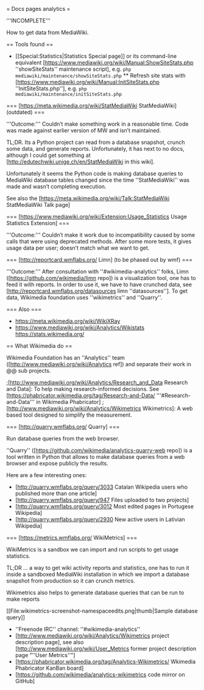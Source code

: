 = Docs pages analytics =

'''INCOMPLETE'''

How to get data from MediaWiki.

== Tools found ==

* [[Special:Statistics|Statistics Special page]] or its command-line equivalent [https://www.mediawiki.org/wiki/Manual:ShowSiteStats.php ''showSiteStats'' maintenance script], e.g.  <code>php mediawiki/maintenance/showSiteStats.php</code>
** Refresh site stats with [https://www.mediawiki.org/wiki/Manual:InitSiteStats.php ''InitSiteStats.php''], e.g.  <code>php mediawiki/maintenance/initSiteStats.php</code>

=== [https://meta.wikimedia.org/wiki/StatMediaWiki StatMediaWiki] (outdated) ===

'''Outcome:''' Couldn’t make something work in a reasonable time. Code was made against earlier version of MW and isn’t maintained.

TL;DR. Its a Python project can read from a database snapshot, crunch some data, and generate reports. Unfortunately, it has next to no docs, although I could get something at [http://edutechwiki.unige.ch/en/StatMediaWiki in this wiki]. 

Unfortunately it seems the Python code is making database queries to MediaWiki database tables changed since the time ''StatMediaWiki'' was made and wasn’t completing execution. 

See also the [https://meta.wikimedia.org/wiki/Talk:StatMediaWiki StatMediaWiki Talk page]

=== [https://www.mediawiki.org/wiki/Extension:Usage_Statistics Usage Statistics Extension] ===

'''Outcome:''' Couldn’t make it work due to incompatibility caused by some calls that were using deprecated methods. After some more tests, it gives usage data per user; doesn’t match what we want to get.

=== [http://reportcard.wmflabs.org/ Limn] (to be phased out by wmf) ===

'''Outcome:''' After consultation with ''#wikimedia-analytics'' folks, Limn ([https://github.com/wikimedia/limn repo]) is a visualization tool, one has  to feed it with reports. In order to use it, we have to have crunched data, see [http://reportcard.wmflabs.org/datasources limn ''datasources'']. To get data, Wikimedia foundation uses ''wikimetrics'' and ''Quarry''.

=== Also ===

* https://meta.wikimedia.org/wiki/WikiXRay
* https://www.mediawiki.org/wiki/Analytics/Wikistats https://stats.wikimedia.org/

== What Wikimedia do ==

Wikimedia Foundation has an ''Analytics'' team ([http://www.mediawiki.org/wiki/Analytics ref]) and separate their work in @@ sub projects.

;[http://www.mediawiki.org/wiki/Analytics/Research_and_Data Research and Data]: To help making research-informed decisions. See [https://phabricator.wikimedia.org/tag/Research-and-Data/ '''#Research-and-Data''' in Wikimedia Phabricator]
;[http://www.mediawiki.org/wiki/Analytics/Wikimetrics Wikimetrics]: A web based tool designed to simplify the measurement.


=== [http://quarry.wmflabs.org/ Quarry] ===

Run database queries from the web browser. 

''Quarry'' ([https://github.com/wikimedia/analytics-quarry-web repo]) is a tool written in Python that allows to make database queries from a web browser and expose publicly the results.

Here are a few interesting ones:
* [http://quarry.wmflabs.org/query/3033 Catalan Wikipedia users who published more than one article]
* [http://quarry.wmflabs.org/query/947 Files uploaded to two projects]
* [http://quarry.wmflabs.org/query/3012 Most edited pages in Portugese Wikipedia] 
* [http://quarry.wmflabs.org/query/2930 New active users in Lativian Wikipedia]

=== [https://metrics.wmflabs.org/ WikiMetrics] ===

WikiMetrics is a sandbox we can import and run scripts to get usage statistics.

TL;DR ... a way to get wiki activity reports and statistics, one has to run it inside a sandboxed MediaWiki installation in which we import a database snapshot from production so it can crunch metrics.

Wikimetrics also helps to generate database queries that can be run to make reports

[[File:wikimetrics-screenshot-namespaceedits.png|thumb|Sample database query]]

* ''Freenode IRC'' channel: ''#wikimedia-analytics''
* [http://www.mediawiki.org/wiki/Analytics/Wikimetrics project description page], see also [http://www.mediawiki.org/wiki/User_Metrics former project description page "''User Metrics''"]
* [https://phabricator.wikimedia.org/tag/Analytics-Wikimetrics/ Wkimedia Phabricator KanBan board]
* [https://github.com/wikimedia/analytics-wikimetrics code mirror on GitHub]